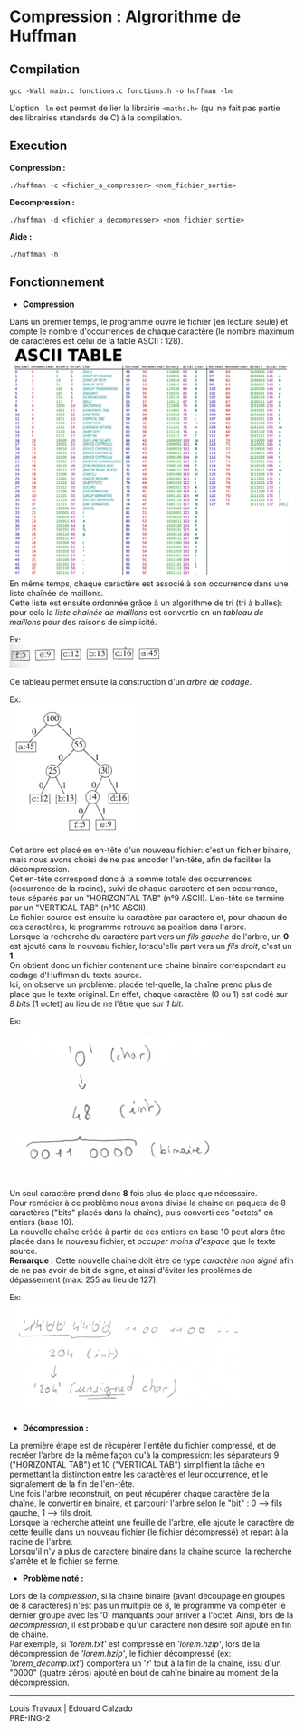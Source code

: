 # Compression : Algrorithme de Huffman

## Compilation

```
gcc -Wall main.c fonctions.c fonctions.h -o huffman -lm
```

L'option ```-lm``` est permet de lier la librairie ```<maths.h>``` (qui ne fait pas partie des librairies standards de C) à la compilation.

## Execution

**Compression :**
```
./huffman -c <fichier_a_compresser> <nom_fichier_sortie>
```

**Decompression :**
```
./huffman -d <fichier_a_decompresser> <nom_fichier_sortie>
```

**Aide :**
```
./huffman -h
```

## Fonctionnement

- **Compression**

Dans un premier temps, le programme ouvre le fichier (en lecture seule) et compte le nombre d'occurrences de chaque caractère (le nombre maximum de caractères est celui de la table ASCII : 128).  
![ASCII](./assets/ASCII.png)  
En même temps, chaque caractère est associé à son occurrence dans une liste chaînée de maillons.  
Cette liste est ensuite ordonnée grâce à un algorithme de tri (tri à bulles): pour cela la *liste chainée de maillons* est convertie en un *tableau de maillons* pour des raisons de simplicité.  
  
Ex:  
![tableau_maillons](./assets/tableau_maillons.png)  
  
Ce tableau permet ensuite la construction d'un *arbre de codage*.  
  
Ex:  
![arbre_codage](./assets/arbre_codage.png)  
  
Cet arbre est placé en en-tête d'un nouveau fichier: c'est un fichier binaire, mais nous avons choisi de ne pas encoder l'en-tête, afin de faciliter la décompression.  
Cet en-tête correspond donc à la somme totale des occurrences (occurrence de la racine), suivi de chaque caractère et son occurrence, tous séparés par un "HORIZONTAL TAB" (n°9 ASCII). L'en-tête se termine par un "VERTICAL TAB" (n°10 ASCII).  
Le fichier source est ensuite lu caractère par caractère et, pour chacun de ces caractères, le programme retrouve sa position dans l'arbre.  
Lorsque la recherche du caractère part vers un *fils gauche* de l'arbre, un **0** est ajouté dans le nouveau fichier, lorsqu'elle part vers un *fils droit*, c'est un **1**.  
On obtient donc un fichier contenant une chaine binaire correspondant au codage d'Huffman du texte source.  
Ici, on observe un problème: placée tel-quelle, la chaîne prend plus de place que le texte original. En effet, chaque caractère (0 ou 1) est codé sur *8 bits* (1 octet) au lieu de ne l'être que sur *1 bit*.  
  
Ex:  
![bit_sur_octet](./assets/bit_sur_octet.png)  
  
Un seul caractère prend donc **8** fois plus de place que nécessaire.  
Pour remédier à ce problème nous avons divisé la chaine en paquets de 8 caractères ("bits" placés dans la chaîne), puis converti ces "octets" en entiers (base 10).  
La nouvelle chaîne créée à partir de ces entiers en base 10 peut alors être placée dans le nouveau fichier, et *occuper moins d'espace* que le texte source.  
**Remarque :** Cette nouvelle chaine doit être de type *caractère non signé* afin de ne pas avoir de bit de signe, et ainsi d'éviter les problèmes de dépassement (max: 255 au lieu de 127).  
  
Ex:  
![solution_compression](./assets/solution_compression.png)  
  

- **Décompression :**

La première étape est de récupérer l'entête du fichier compressé, et de recréer l'arbre de la même façon qu'à la compression: les séparateurs 9 ("HORIZONTAL TAB") et 10 ("VERTICAL TAB") simplifient la tâche en permettant la distinction entre les caractères et leur occurrence, et le signalement de la fin de l'en-tête.  
Une fois l'arbre reconstruit, on peut récupérer chaque caractère de la chaîne, le convertir en binaire, et parcourir l'arbre selon le "bit" : 0 --> fils gauche, 1 --> fils droit.  
Lorsque la recherche atteint une feuille de l'arbre, elle ajoute le caractère de cette feuille dans un nouveau fichier (le fichier décompressé) et repart à la racine de l'arbre.  
Lorsqu'il n'y a plus de caractère binaire dans la chaine source, la recherche s'arrête et le fichier se ferme.  
  

- **Problème noté :**

Lors de la *compression*, si la chaine binaire (avant découpage en groupes de 8 caractères) n'est pas un multiple de 8, le programme va compléter le dernier groupe avec les '0' manquants pour arriver à l'octet. Ainsi, lors de la *décompression*, il est probable qu'un caractère non désiré soit ajouté en fin de chaine.  
Par exemple, si *'lorem.txt'* est compressé en *'lorem.hzip'*, lors de la décompression de *'lorem.hzip'*, le fichier décompressé (ex: *'lorem_decomp.txt'*) comportera un '**r**' tout à la fin de la chaîne, issu d'un "0000" (quatre zéros) ajouté en bout de cahîne binaire au moment de la décompression.  
  
---
Louis Travaux | Edouard Calzado  
PRE-ING-2
